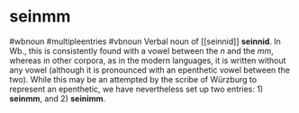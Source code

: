 # seinmm
#wbnoun
#multipleentries
#vbnoun
Verbal noun of [[seinnid]] **seinnid**. In Wb., this is consistently found with a vowel between the *n* and the *mm*, whereas in other corpora, as in the modern languages, it is written without any vowel (although it is pronounced with an epenthetic vowel between the two). While this may be an attempted by the scribe of Würzburg to represent an epenthetic, we have nevertheless set up two entries: 1) **seinmm**, and 2) **seinimm**.